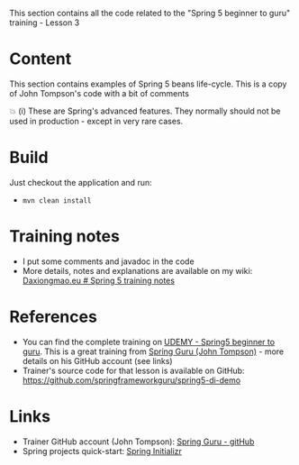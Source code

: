 This section contains all the code related to the "Spring 5 beginner to guru" training - Lesson 3


# Content
This section contains examples of Spring 5 beans life-cycle. This is a copy of John Tompson's code with a bit of comments


:collision: (i) These are Spring's advanced features. They normally should not be used in production - except in very rare cases.


# Build
Just checkout the application and run:
* ```mvn clean install```


# Training notes
* I put some comments and javadoc in the code
* More details, notes and explanations are available on my wiki: [Daxiongmao.eu # Spring 5 training notes](http://www.daxiongmao.eu/wiki/index.php?title=Spring_5_training_(Spring_guru)_-_personal_notes#springMVC)



# References
* You can find the complete training on [UDEMY - Spring5 beginner to guru](https://www.udemy.com/spring-framework-5-beginner-to-guru/). This is a great training from [Spring Guru (John Tompson)](https://springframework.guru/) - more details on his GitHub account (see links)
* Trainer's source code for that lesson is available on GitHub: https://github.com/springframeworkguru/spring5-di-demo


# Links
 * Trainer GitHub account (John Tompson): [Spring Guru - gitHub](https://github.com/springframeworkguru)
 * Spring projects quick-start: [Spring Initializr](http://start.spring.io/)